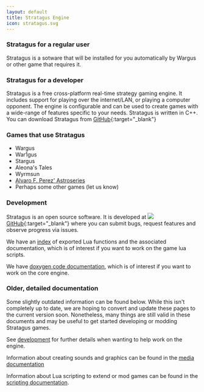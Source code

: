 ```yaml
---
layout: default
title: Stratagus Engine
icon: stratagus.svg
---
```

### Stratagus for a regular user
Stratagus is a sotware that will be installed for you automatically by
Wargus or other game that requires it.

### Stratagus for a developer
Stratagus is a free cross-platform real-time strategy gaming engine. It
includes support for playing over the internet/LAN, or playing a computer
opponent. The engine is configurable and can be used to create games with a
wide-range of features specific to your needs. Stratagus is written in C++. You
can download Stratagus from [GitHub](https://github.com/Wargus/stratagus){:target="_blank"}

### Games that use Stratagus
* Wargus
* War1gus
* Stargus
* Aleona's Tales
* Wyrmsun
* [Alvaro F. Perez' Astroseries](https://github.com/SenhorFlibble/Astroseries/releases/tag/v1.31b) 
* Perhaps some other games (let us know)

### Development

Stratagus is an open source software. It is developed at
[![](img/github.svg)GitHub](https://github.com/Wargus/wargus){:target="_blank"}
where you can submit bugs, request features and observe progress via issues.

We have an [index](/lua_bindings.html) of exported Lua functions and the
associated documentation, which is of interest if you want to work on the game
lua scripts.

We have [doxygen code documentation](/doxygen/index.html), which is of interest
if you want to work on the core engine.

### Older, detailed documentation

Some slightly outdated information can be found below. While this isn't
completely up to date, we are hoping to convert and update these pages to the
current version soon. Nonetheless, many things are still valid in these
documents and may be useful to get started developing or modding Stratagus
games.

See
[development](https://htmlpreview.github.io/?https://raw.githubusercontent.com/Wargus/stratagus/master/doc/development.html)
for further details when wanting to help work on the engine.

Information about creating sounds and graphics can be found in the [media
documentation](https://htmlpreview.github.io/?https://raw.githubusercontent.com/Wargus/stratagus/master/doc/media.html)

Information about Lua scripting to extend or mod games can be found in the
    [scripting
    documentation](https://htmlpreview.github.io/?https://raw.githubusercontent.com/Wargus/stratagus/master/doc/scripts/index.html).
